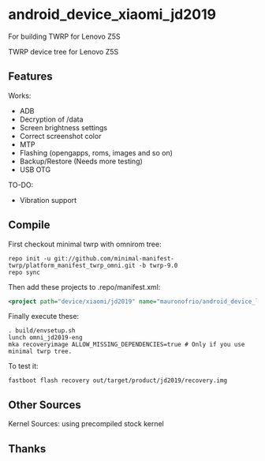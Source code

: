 # android_device_xiaomi_jd2019
For building TWRP for Lenovo Z5S

TWRP device tree for Lenovo Z5S

## Features

Works:

- ADB
- Decryption of /data
- Screen brightness settings
- Correct screenshot color
- MTP
- Flashing (opengapps, roms, images and so on)
- Backup/Restore (Needs more testing)
- USB OTG


TO-DO:

- Vibration support

## Compile

First checkout minimal twrp with omnirom tree:

```
repo init -u git://github.com/minimal-manifest-twrp/platform_manifest_twrp_omni.git -b twrp-9.0
repo sync
```

Then add these projects to .repo/manifest.xml:

```xml
<project path="device/xiaomi/jd2019" name="mauronofrio/android_device_lenovo_jd2019" remote="github" revision="android-9.0" />
```

Finally execute these:

```
. build/envsetup.sh
lunch omni_jd2019-eng
mka recoveryimage ALLOW_MISSING_DEPENDENCIES=true # Only if you use minimal twrp tree.
```

To test it:

```
fastboot flash recovery out/target/product/jd2019/recovery.img
```

## Other Sources

Kernel Sources: using precompiled stock kernel

## Thanks
